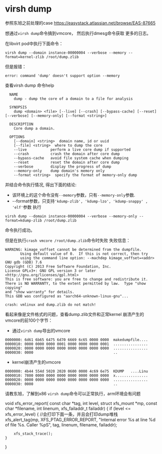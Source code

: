 # virsh dump
参照东旭之前处理的case 
https://easystack.atlassian.net/browse/EAS-87665

想通过`virsh dump`命令搞到vmcore， 然后执行dmesg命令获取
更多的日志。

在libvirt pod中执行下面命令：
```
virsh dump --domain instance-00000004 --verbose --memory --format=kernel-zlib /root/dump.zlib
```
但是报错：
```
error: command 'dump' doesn't support option --memory
```
查看virsh dump 命令help
```
  NAME
    dump - dump the core of a domain to a file for analysis

  SYNOPSIS
    dump <domain> <file> [--live] [--crash] [--bypass-cache] [--reset] [--verbose] [--memory-only] [--format <string>]

  DESCRIPTION
    Core dump a domain.

  OPTIONS
    [--domain] <string>  domain name, id or uuid
    [--file] <string>  where to dump the core
    --live           perform a live core dump if supported
    --crash          crash the domain after core dump
    --bypass-cache   avoid file system cache when dumping
    --reset          reset the domain after core dump
    --verbose        display the progress of dump
    --memory-only    dump domain's memory only
    --format <string>  specify the format of memory-only dump
```
并结合命令执行情况, 得出下面的结论: 
* 该环境上的这个命令没有`--memory`参数，只有`--memory-only`参数.
* --format参数，只支持`'kdump-zlib', 'kdump-lzo', 'kdump-snappy' , 'elf'`参数
执行

```
virsh dump --domain instance-00000004 --verbose --memory-only --format=kdump-zlib /root/dump.zlib
```
命令执行成功。

但是在执行`crash vmcore /root/dump.zlib`命令时失败
失败信息：

```
WARNING: kimage_voffset cannot be determined from the dumpfile.
       Using default value of 0.  If this is not correct, then try
       using the command line option: --machdep kimage_voffset=<addr>
GNU gdb (GDB) 7.6
Copyright (C) 2013 Free Software Foundation, Inc.
License GPLv3+: GNU GPL version 3 or later <http://gnu.org/licenses/gpl.html>
This is free software: you are free to change and redistribute it.
There is NO WARRANTY, to the extent permitted by law.  Type "show copying"
and "show warranty" for details.
This GDB was configured as "aarch64-unknown-linux-gnu"...

crash: vmlinux and dump.zlib do not match!

```

看起来像是文件格式的问题，查看dump.zlib文件和正常kernel 崩溃产生的vmcore的前100个字节：

* 通过`virsh dump`导出的vmcore
```
0000000: 6d61 6b65 6475 6d70 6669 6c65 0000 0000  makedumpfile....
0000010: 0000 0000 0000 0001 0000 0000 0000 0001  ................
0000020: 0000 0000 0000 0000 0000 0000 0000 0000  ................
0000030: 0000                                     ..
```

* kernel崩溃产生的vmcore

```
0000000: 4b44 554d 5020 2020 0600 0000 4c69 6e75  KDUMP   ....Linu
0000010: 7800 0000 0000 0000 0000 0000 0000 0000  x...............
0000020: 0000 0000 0000 0000 0000 0000 0000 0000  ................
0000030: 0000                                     ..
```

请教东旭，了解到x86 `virsh dump`命令可以正常执行，arm环境会有问题


void
xfs_error_report(
    const char      *tag,
    int         level,
    struct xfs_mount    *mp,
    const char      *filename,
    int         linenum,
    xfs_failaddr_t      failaddr)
{
    if (level <= xfs_error_level) {
		//会打印下面一条，并且会打印dump堆栈	
        xfs_alert_tag(mp, XFS_PTAG_ERROR_REPORT,
        "Internal error %s at line %d of file %s.  Caller %pS",
                tag, linenum, filename, failaddr);

        xfs_stack_trace();
    }
}
```

